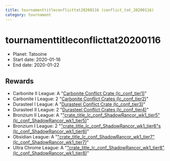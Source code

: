 ```yaml
---
title: tournamenttitleconflicttat20200116 (conflict_tat_20200116)
category: tournament
---
```

# tournamenttitleconflicttat20200116

  * Planet: Tatooine
  * Start date: 2020-01-16
  * End date: 2020-01-22

## Rewards

  * Carbonite II League: A "[Carbonite Conflict Crate (lc_conf_tier1)](lc_conf_tier1.html)"
  * Carbonite I League: 2 "[Carbonite Conflict Crates (lc_conf_tier2)](lc_conf_tier2.html)"
  * Durasteel I League: A "[Durasteel Conflict Crate (lc_conf_tier3)](lc_conf_tier3.html)"
  * Durasteel II League: 2 "[Durasteel Conflict Crates (lc_conf_tier4)](lc_conf_tier4.html)"
  * Bronzium II League: A "["crate_title_lc_conf_ShadowRancor_wk1_tier5" (lc_conf_ShadowRancor_wk1_tier5)](lc_conf_ShadowRancor_wk1_tier5.html)"
  * Bronzium I League: 2 "["crate_title_lc_conf_ShadowRancor_wk1_tier6"s (lc_conf_ShadowRancor_wk1_tier6)](lc_conf_ShadowRancor_wk1_tier6.html)"
  * Obsidian League: A "["crate_title_lc_conf_ShadowRancor_wk1_tier7" (lc_conf_ShadowRancor_wk1_tier7)](lc_conf_ShadowRancor_wk1_tier7.html)"
  * Ultra Chrome League: A "["crate_title_lc_conf_ShadowRancor_wk1_tier8" (lc_conf_ShadowRancor_wk1_tier8)](lc_conf_ShadowRancor_wk1_tier8.html)"
